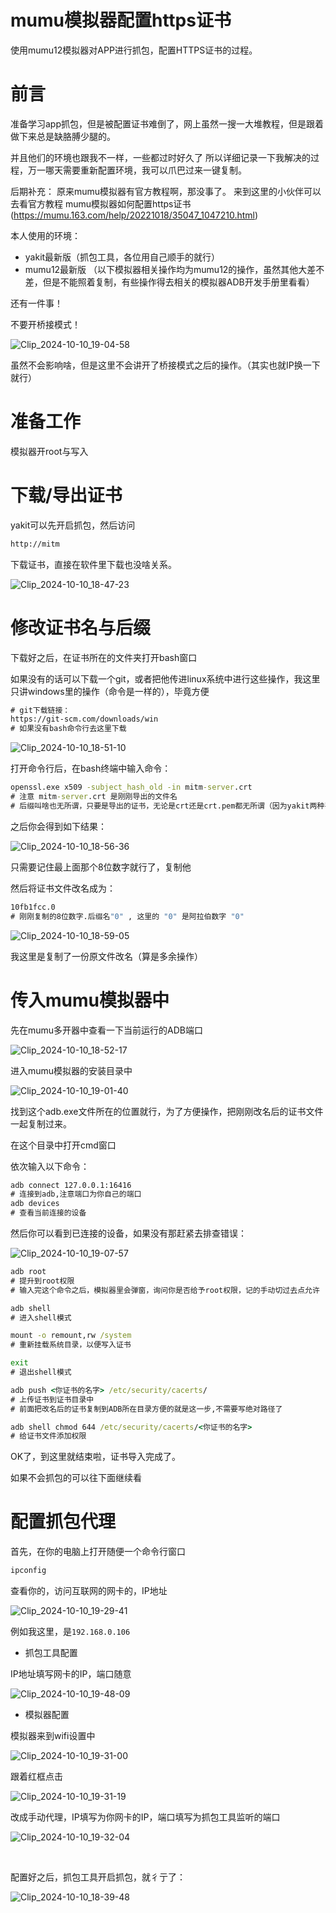 # mumu模拟器配置https证书

使用mumu12模拟器对APP进行抓包，配置HTTPS证书的过程。



# 前言

准备学习app抓包，但是被配置证书难倒了，网上虽然一搜一大堆教程，但是跟着做下来总是缺胳膊少腿的。

并且他们的环境也跟我不一样，一些都过时好久了
所以详细记录一下我解决的过程，万一哪天需要重新配置环境，我可以爪巴过来一键复制。

后期补充：
原来mumu模拟器有官方教程啊，那没事了。
来到这里的小伙伴可以去看官方教程
mumu模拟器如何配置https证书(https://mumu.163.com/help/20221018/35047_1047210.html)

本人使用的环境：

* yakit最新版（抓包工具，各位用自己顺手的就行）
* mumu12最新版 （以下模拟器相关操作均为mumu12的操作，虽然其他大差不差，但是不能照着复制，有些操作得去相关的模拟器ADB开发手册里看看）


还有一件事！

不要开桥接模式！

​![Clip_2024-10-10_19-04-58](assets/Clip_2024-10-10_19-04-58-20241010190528-e4ekmhn.png)​

虽然不会影响啥，但是这里不会讲开了桥接模式之后的操作。（其实也就IP换一下就行）

# 准备工作

模拟器开root与写入

# 下载/导出证书

yakit可以先开启抓包，然后访问

```cmd
http://mitm
```

下载证书，直接在软件里下载也没啥关系。

​![Clip_2024-10-10_18-47-23](assets/Clip_2024-10-10_18-47-23-20241010184725-frhqoge.png)​

# 修改证书名与后缀

下载好之后，在证书所在的文件夹打开bash窗口

如果没有的话可以下载一个git，或者把他传进linux系统中进行这些操作，我这里只讲windows里的操作（命令是一样的），毕竟方便

```cmd
# git下载链接：
https://git-scm.com/downloads/win
# 如果没有bash命令行去这里下载
```

​![Clip_2024-10-10_18-51-10](assets/Clip_2024-10-10_18-51-10-20241010185112-4ze0rx6.png)​

打开命令行后，在bash终端中输入命令：

```cmd
openssl.exe x509 -subject_hash_old -in mitm-server.crt
# 注意 mitm-server.crt 是刚刚导出的文件名
# 后缀叫啥也无所谓，只要是导出的证书，无论是crt还是crt.pem都无所谓（因为yakit两种导出方式导出的证书后缀不同）
```

之后你会得到如下结果：

​![Clip_2024-10-10_18-56-36](assets/Clip_2024-10-10_18-56-36-20241010185648-bpg45t6.png)​

只需要记住最上面那个8位数字就行了，复制他

然后将证书文件改名成为：

```cmd
10fb1fcc.0
# 刚刚复制的8位数字.后缀名"0" , 这里的 "0" 是阿拉伯数字 "0"
```

​![Clip_2024-10-10_18-59-05](assets/Clip_2024-10-10_18-59-05-20241010185906-1zq7304.png)​

我这里是复制了一份原文件改名（算是多余操作）

# 传入mumu模拟器中

先在mumu多开器中查看一下当前运行的ADB端口

​![Clip_2024-10-10_18-52-17](assets/Clip_2024-10-10_18-52-17-20241010185219-uk2tdb0.png)​

进入mumu模拟器的安装目录中

​![Clip_2024-10-10_19-01-40](assets/Clip_2024-10-10_19-01-40-20241010190141-00gb75u.png)​

找到这个adb.exe文件所在的位置就行，为了方便操作，把刚刚改名后的证书文件一起复制过来。

在这个目录中打开cmd窗口

依次输入以下命令：

```cmd
adb connect 127.0.0.1:16416
# 连接到adb,注意端口为你自己的端口
adb devices
# 查看当前连接的设备
```

然后你可以看到已连接的设备，如果没有那赶紧去排查错误：

​![Clip_2024-10-10_19-07-57](assets/Clip_2024-10-10_19-07-57-20241010190811-iaw7a6f.png)​

```cmd
adb root
# 提升到root权限
# 输入完这个命令之后，模拟器里会弹窗，询问你是否给予root权限，记的手动切过去点允许
```

```cmd
adb shell
# 进入shell模式
```
```cmd
mount -o remount,rw /system
# 重新挂载系统目录，以便写入证书
```
```cmd
exit
# 退出shell模式
```
```cmd
adb push <你证书的名字> /etc/security/cacerts/
# 上传证书到证书目录中
# 前面把改名后的证书复制到ADB所在目录方便的就是这一步,不需要写绝对路径了
```
```cmd
adb shell chmod 644 /etc/security/cacerts/<你证书的名字>
# 给证书文件添加权限
```


OK了，到这里就结束啦，证书导入完成了。

如果不会抓包的可以往下面继续看

# 配置抓包代理

首先，在你的电脑上打开随便一个命令行窗口

```cmd
ipconfig
```

查看你的，访问互联网的网卡的，IP地址

​![Clip_2024-10-10_19-29-41](assets/Clip_2024-10-10_19-29-41-20241010192944-bp6w93j.png)​

例如我这里，是`192.168.0.106`​

* 抓包工具配置

IP地址填写网卡的IP，端口随意

​![Clip_2024-10-10_19-48-09](assets/Clip_2024-10-10_19-48-09-20241010194811-bi5vtoa.png)​

* 模拟器配置

模拟器来到wifi设置中

​![Clip_2024-10-10_19-31-00](assets/Clip_2024-10-10_19-31-00-20241010193109-24ns2v5.png)​

跟着红框点击

​![Clip_2024-10-10_19-31-19](assets/Clip_2024-10-10_19-31-19-20241010193134-qxewt57.png)​

改成手动代理，IP填写为你网卡的IP，端口填写为抓包工具监听的端口

​![Clip_2024-10-10_19-32-04](assets/Clip_2024-10-10_19-32-04-20241010193207-24shzcu.png)​

‍

配置好之后，抓包工具开启抓包，就彳亍了：

​![Clip_2024-10-10_18-39-48](assets/Clip_2024-10-10_18-39-48-20241010183958-vo3nw2b.png)​

‍

